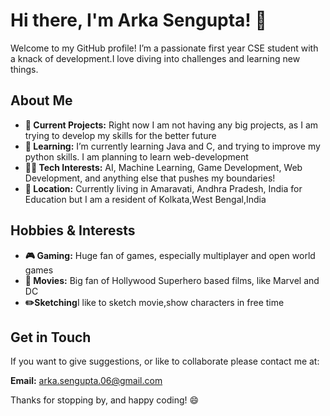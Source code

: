 # Hi there, I'm Arka Sengupta! 👋

Welcome to my GitHub profile! I’m a passionate first year CSE student with a knack of development.I love diving into challenges and learning new things.

## About Me

- **🔭 Current Projects:** Right now I am not having any big projects, as I am trying to develop my skills for the better future
- **🌱 Learning:** I’m currently learning Java and C, and trying to improve my python skills. I am planning to learn web-development 
- **👨‍💻 Tech Interests:** AI, Machine Learning, Game Development, Web Development, and anything else that pushes my boundaries!
- **📍 Location:** Currently living in Amaravati, Andhra Pradesh, India for Education but I am a resident of Kolkata,West Bengal,India

## Hobbies & Interests

- **🎮 Gaming:** Huge fan of games, especially multiplayer and open world games
- **🎥 Movies:** Big fan of Hollywood Superhero based films, like Marvel and DC
- **✏️Sketching**I like to sketch movie,show characters in free time

## Get in Touch

If you want to give suggestions, or like to collaborate please contact me at:

 **Email:** arka.sengupta.06@gmail.com
  
Thanks for stopping by, and happy coding! 😄
